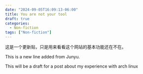 ```yaml
---
date: "2024-09-05T16:09:13-06:00"
title: You are not your tool
draft: true
categories:
  - Non-fiction
tags: ["Non-fiction"]
---
```

这是一个更新贴，只是用来看看这个网站的基本功能还在不在。

This is a new line added from Junyu.

This will be a draft for a post about my experience with arch linux
